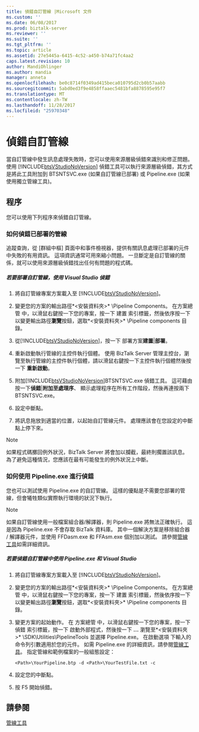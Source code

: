 ```yaml
---
title: 偵錯自訂管線 |Microsoft 文件
ms.custom: ''
ms.date: 06/08/2017
ms.prod: biztalk-server
ms.reviewer: ''
ms.suite: ''
ms.tgt_pltfrm: ''
ms.topic: article
ms.assetid: 27e5445a-6415-4c52-a450-b74a71fc4aa2
caps.latest.revision: 10
author: MandiOhlinger
ms.author: mandia
manager: anneta
ms.openlocfilehash: be0c8714f0349ad415beca010795d2cb0b57aabb
ms.sourcegitcommit: 5abd0ed3f9e4858ffaaec5481bfa8878595e95f7
ms.translationtype: MT
ms.contentlocale: zh-TW
ms.lasthandoff: 11/28/2017
ms.locfileid: "25970348"
---
```

# <a name="debugging-custom-pipelines"></a>偵錯自訂管線
當自訂管線中發生訊息處理失敗時，您可以使用來源層級偵錯來識別和修正問題。 使用 [!INCLUDE[btsVStudioNoVersion](../includes/btsvstudionoversion-md.md)] 偵錯工具可以執行來源層級偵錯，其方式是將此工具附加到 BTSNTSVC.exe (如果自訂管線已部署) 或 Pipeline.exe (如果使用獨立管線工具)。  
  
## <a name="procedures"></a>程序  
 您可以使用下列程序來偵錯自訂管線。  
  
### <a name="how-to-debug-a-deployed-pipeline"></a>如何偵錯已部署的管線  
 追蹤查詢，從 [群組中樞] 頁面中和事件檢視器，提供有關訊息處理已部署的元件中失敗的有用資訊。 這項資訊通常可用來縮小問題。 一旦斷定是自訂管線的關係，就可以使用來源層級偵錯找出任何有問題的程式碼。  
  
##### <a name="to-debug-a-deployed-custom-pipeline-using-visual-studio"></a>若要部署自訂管線，使用 Visual Studio 偵錯  
  
1.  將自訂管線專案方案載入至 [!INCLUDE[btsVStudioNoVersion](../includes/btsvstudionoversion-md.md)]。  
  
2.  變更您的方案的輸出路徑*\<安裝資料夾\>* \Pipeline Components。 在方案總管 中，以滑鼠右鍵按一下您的專案，按一下 建置 索引標籤，然後依序按一下以變更輸出路徑**瀏覽**按鈕，選取*\<安裝資料夾\>* \Pipeline components 目錄。  
  
3.  從[!INCLUDE[btsVStudioNoVersion](../includes/btsvstudionoversion-md.md)]，按一下 部署方案**建置**&#124;**部署**。  
  
4.  重新啟動執行管線的主控件執行個體。 使用 BizTalk Server 管理主控台，瀏覽至執行管線的主控件執行個體，請以滑鼠右鍵按一下主控件執行個體然後按一下 **重新啟動**。  
  
5.  附加[!INCLUDE[btsVStudioNoVersion](../includes/btsvstudionoversion-md.md)]BTSNTSVC.exe 偵錯工具。 這可藉由按一下**偵錯**&#124;**附加至處理序**、 顯示處理程序在所有工作階段，然後再連按兩下 BTSNTSVC.exe。  
  
6.  設定中斷點。  
  
7.  將訊息拖放到適當的位置，以起始自訂管線元件。 處理應該會在您設定的中斷點上停下來。  
  
> [!NOTE]
>  如果程式碼擲回例外狀況，BizTalk Server 將會加以攔截，最終則擱置該訊息。 為了避免這種情況，您應該在最有可能發生的例外狀況上中斷。  
  
### <a name="how-to-debug-using-pipelineexe"></a>如何使用 Pipeline.exe 進行偵錯  
 您也可以測試使用 Pipeline.exe 的自訂管線。 這樣的優點是不需要您部署的管線，但會犧牲類似實際執行環境的狀況下執行。  
  
> [!NOTE]
>  如果自訂管線使用一般檔案組合器/解譯器，則 Pipeline.exe 將無法正確執行。 這是因為 Pipeline.exe 不會存取 BizTalk 資料庫。 其中一個解決方案是移除組合器 / 解譯器元件，並使用 FFDasm.exe 和 FFAsm.exe 個別加以測試。 請參閱[管線工具](../core/pipeline-tools.md)如需詳細資訊。  
  
##### <a name="to-debug-a-custom-pipeline-using-pipelineexe-and-visual-studio"></a>若要偵錯自訂管線中使用 Pipeline.exe 和 Visual Studio  
  
1.  將自訂管線專案方案載入至 [!INCLUDE[btsVStudioNoVersion](../includes/btsvstudionoversion-md.md)]。  
  
2.  變更您的方案的輸出路徑*\<安裝資料夾\>* \Pipeline Components。 在方案總管 中，以滑鼠右鍵按一下您的專案，按一下 建置 索引標籤，然後依序按一下以變更輸出路徑**瀏覽**按鈕，選取*\<安裝資料夾\>* \Pipeline components 目錄。  
  
3.  變更方案的起始動作。 在 方案總管 中，以滑鼠右鍵按一下您的專案，按一下 偵錯 索引標籤，按一下 啟動外部程式，然後按一下 **...** 瀏覽至*\<安裝資料夾\>* \SDK\Utilities\PipelineTools 並選擇 Pipeline.exe。 在啟動選項 下輸入的命令列引數適用於您的元件。 如需 Pipeline.exe 的詳細資訊，請參閱[管線工具](../core/pipeline-tools.md)。 指定管線和範例檔案的一般組態設定：  
  
    ```  
    <Path>\YourPipeline.btp -d <Path>\YourTestFile.txt -c  
    ```  
  
4.  設定您的中斷點。  
  
5.  按 F5 開始偵錯。  
  
## <a name="see-also"></a>請參閱  
 [管線工具](../core/pipeline-tools.md)